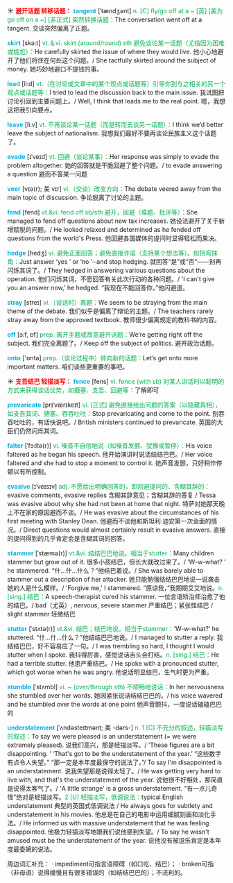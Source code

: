☀ <font color="red">**避开话题 转移话题：**</font>
<font color="sky blue">**tangent**</font> [ˈtændʒənt]
<font color="#00b050">n. [C] fly/go off at a ~ [英] [美为go off on a ~] [非正式] 突然转换话题：</font>The conversation went off at a tangent. 交谈突然偏离了正题。

<font color="sky blue">**skirt**</font> [skə:t] 
<font color="#00b050">vt.＆vi. skirt (around/round) sth 避免谈论某一话题（尤指因为困难或尴尬）：</font>He carefully skirted the issue of where they would live. 他小心地避开了他们将住在何处这个问题。/ She tactfully skirted around the subject of money. 她巧妙地避口不提钱的事。

<font color="sky blue">**lead**</font> [li:d] 
<font color="#00b050">vt.（在讨论或文章中的某个观点或话题等）引导你到与之相关的另一个观点或话题等：</font>I tried to lead the discussion back to the main issue. 我试图把讨论引回到主要问题上。/ Well, I think that leads me to the real point. 嗯，我想这把我引向要点。

<font color="sky blue">**leave**</font> [li:v] 
<font color="#00b050">vt. 不再谈论某一话题（而是转而去谈另一话题）：</font>I think we’d better leave the subject of nationalism. 我想我们最好不要再谈论民族主义这个话题了。
           
<font color="sky blue">**evade**</font> [ɪˈveɪd]
<font color="#00b050">vt. 回避（谈论某事）：</font>Her response was simply to evade the problem altogether. 她的回答就是干脆回避了整个问题。/ to evade answering a question 避而不答某一问题
                      
<font color="sky blue">**veer**</font> [vɪə(r); 美 vɪr]
<font color="#00b050">vi.（交谈）改变方向：</font>The debate veered away from the main topic of discussion. 争论脱离了讨论的主题。

<font color="sky blue">**fend**</font> [fend]
<font color="#00b050">vt.&vi. fend off sb/sth 避开，回避（难题、批评等）：</font>She managed to fend off questions about new tax increases. 她设法避开了关于新增赋税的问题。/ He looked relaxed and determined as he fended off questions from the world's Press. 他回避各国媒体的提问时显得轻松而果决。
           
<font color="sky blue">**hedge**</font> [hedʒ]
<font color="#00b050">vi. 避免正面回答；避免直接许诺（支持某个想法等）。如拐弯抹角：</font>Just answer ‘yes ’ or ‘no ’─and stop hedging. 就回答“是”或“否”——别再闪烁其词了。/ They hedged in answering various questions about the operation. 他们闪烁其词，不愿回答有关此次行动的各种问题。/ 'I can't give you an answer now,' he hedged. “我现在不能回答你，”他闪避道。
           
<font color="sky blue">**stray**</font> [streɪ]
<font color="#00b050">vi.（谈话时）离题：</font>We seem to be straying from the main theme of the debate. 我们似乎是偏离了辩论的主题。/ The teachers rarely stray away from the approved textbook. 教师很少偏离规定的教科书的内容。

<font color="sky blue">**off**</font> [ɔ:f, ɒf] 
<font color="#00b050">prep. 离开主题或故意避开话题：</font>We’re getting right off the subject. 我们完全离题了。/ Keep off the subject of politics. 避开政治话题。

<font color="sky blue">**onto**</font> ['ɒntə] 
<font color="#00b050">prep.（谈论过程中）转向新的话题：</font>Let’s get onto more important matters. 咱们谈些更重要的事吧。

☀ <font color="red">**支吾结巴 轻描淡写：**</font>
<font color="sky blue">**fence**</font> [fens] 
<font color="#00b050">vi. fence (with sb) 对某人讲话时以聪明的方式来获得谈话优势，如搪塞、支吾、回避等：</font>了解即可
           
<font color="sky blue">**prevaricate**</font> [prɪˈværɪkeɪt]
<font color="#00b050">vi. [正式] 避免直接给出问题的答案（以隐藏真相），如支吾其词、搪塞、吞吞吐吐：</font>Stop prevaricating and come to the point. 别吞吞吐吐的，有话快说吧。/ British ministers continued to prevaricate. 英国的大臣们仍然闪烁其词。
             
<font color="sky blue">**falter**</font> [ˈfɔ:ltə(r)]
<font color="#00b050">vi. 嗓音不自信地说（如嗓音发颤、犹豫或暂停）：</font>His voice faltered as he began his speech. 他开始演讲时说话结结巴巴。/ Her voice faltered and she had to stop a moment to control it. 她声音发颤，只好稍作停顿以有所控制。         

<font color="sky blue">**evasive**</font> [ɪˈveɪsɪv]
<font color="#00b050">adj. 不愿给出明确回答的，即回避提问的、含糊其辞的：</font>evasive comments, evasive replies 含糊其辞意见；含糊其辞的答复 / Tessa was evasive about why she had not been at home that night. 特萨对她那天晚上不在家的原因避而不谈。/ He was evasive about the circumstances of his first meeting with Stanley Dean. 他避而不谈他和斯坦利·迪安第一次会面的情况。/ Direct questions would almost certainly result in evasive answers. 直接的提问得到的几乎肯定会是含糊其词的回答。
           
<font color="sky blue">**stammer**</font> [ˈstæmə(r)]
<font color="#00b050">vt.&vi. 结结巴巴地说。相当于stutter：</font>Many children stammer but grow out of it. 很多小孩结巴，但长大就改过来了。/ ‘W-w-what? ’ he stammered. “什…什…什么？”他结巴着说。/ She was barely able to stammer out a description of her attacker. 她只能勉强结结巴巴地说一说袭击她的人是什么模样。/ 'Forgive me,' I stammered. “原谅我，”我期期艾艾地说。<font color="#00b050">n. [sing.] 结巴：</font>A speech-therapist cured his stammer. 一位言语矫治师治愈了他的结巴。/ bad（尤英）, nervous, severe stammer 严重结巴；紧张性结巴 / slight stammer 轻微结巴
          
<font color="sky blue">**stutter**</font> [ˈstʌtə(r)]
<font color="#00b050">vt.&vi. 结巴；结巴地说。相当于stammer：</font>‘W-w-what?’ he stuttered. “什…什…什么？”他结结巴巴地说。/ I managed to stutter a reply. 我结结巴巴，好不容易应了一句。/ I was trembling so hard, I thought I would stutter when I spoke. 我抖得厉害，感觉说话舌头会打结。<font color="#00b050">n. [sing.] 结巴：</font>He had a terrible stutter. 他患严重结巴。/ He spoke with a pronounced stutter, which got worse when he was angry. 他说话明显结巴，生气时更为严重。
           
<font color="sky blue">**stumble**</font> [ˈstʌmbl]
<font color="#00b050">vi. ~ (over/through sth) 不顺畅地说话：</font>In her nervousness she stumbled over her words. 她因紧张说话结结巴巴的。/ his voice wavered and he stumbled over the words at one point 他声音颤抖，一度说话磕磕巴巴的
           
<font color="sky blue">**understatement**</font> [ˈʌndəsteɪtmənt; 美 -dərs-]
<font color="#00b050">n. 1 [C] 不充分的叙述，轻描淡写的叙述：</font>To say we were pleased is an understatement (= we were extremely pleased). 说我们高兴，那是轻描淡写。/ ‘These figures are a bit disappointing. ’ ‘That's got to be the understatement of the year.’ “这些数字有点令人失望。” “那一定是本年度最保守的说法了。”/ To say I'm disappointed is an understatement. 说我失望那是说得太轻了。/ He was getting very hard to live with, and that's the understatement of the year. 说他很不好相处，那简直是说得太客气了。/ 'A little strange' is a gross understatement. "有一点儿奇怪"绝对是轻描淡写。<font color="#00b050">2 [U] 轻描淡写，低调说法：</font>typical English understatement 典型的英国式低调说法 / He always goes for subtlety and understatement in his movies. 他总是在自己的电影中运用细腻刻画和淡化手法。/ He informed us with massive understatement that he was feeling disappointed. 他极力轻描淡写地跟我们说他感到失望。/ To say he wasn't amused must be the understatement of the year. 说他没有被逗乐肯定是本年度最委婉的说法。

周边词汇补充：
· impediment可指言语障碍（如口吃、结巴）；
· broken可指（非母语）说得缓慢且有很多错误的（如结结巴巴的）；不流利的。